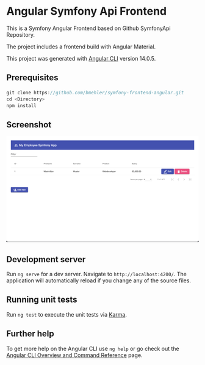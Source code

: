 # Angular Symfony Api Frontend

This is a Symfony Angular Frontend based on Github SymfonyApi Repository.

The project includes a frontend build with Angular Material.

This project was generated with [Angular CLI](https://github.com/angular/angular-cli) version 14.0.5.

## Prerequisites

```js
git clone https://github.com/bmehler/symfony-frontend-angular.git
cd <Directory>
npm install
```

## Screenshot

![Alt-Text](screenshot.png)

## Development server

Run `ng serve` for a dev server. Navigate to `http://localhost:4200/`. The application will automatically reload if you change any of the source files.

## Running unit tests

Run `ng test` to execute the unit tests via [Karma](https://karma-runner.github.io).

## Further help

To get more help on the Angular CLI use `ng help` or go check out the [Angular CLI Overview and Command Reference](https://angular.io/cli) page.

